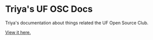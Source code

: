 # Triya's UF OSC Docs
Triya's documentation about things related the UF Open Source Club.

[View it here.](https://pythiauf.github.io/Triya-UF-OSC-Docs/)